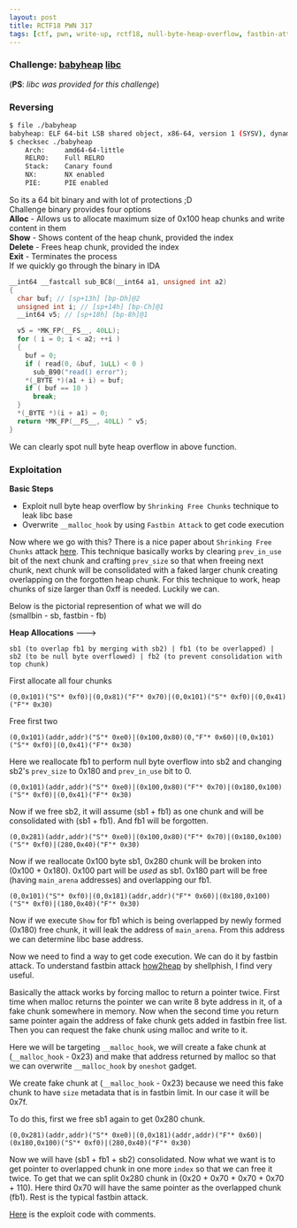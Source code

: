 ```yaml
---
layout: post
title: RCTF18 PWN 317
tags: [ctf, pwn, write-up, rctf18, null-byte-heap-overflow, fastbin-attack]
---
```


### Challenge: [babyheap](../ctfs/rctf18/pwn/babyheap/babyheap) [libc](../ctfs/rctf18/pwn/babyheap/libc.so.6)
(**PS**: *libc was provided for this challenge*)

### Reversing
```bash
$ file ./babyheap
babyheap: ELF 64-bit LSB shared object, x86-64, version 1 (SYSV), dynamically linked, interpreter /lib64/ld-linux-x86-64.so.2, for GNU/Linux 2.6.32, BuildID[sha1]=220fd4e3e91c4ef2413cc0a4c222a0548602662e, stripped
$ checksec ./babyheap
    Arch:     amd64-64-little
    RELRO:    Full RELRO
    Stack:    Canary found
    NX:       NX enabled
    PIE:      PIE enabled
```
So its a 64 bit binary and with lot of protections ;D  
Challenge binary provides four options  
**Alloc** - Allows us to allocate maximum size of 0x100 heap chunks and write content in them  
**Show** - Shows content of the heap chunk, provided the index  
**Delete** - Frees heap chunk, provided the index  
**Exit** - Terminates the process  
If we quickly go through the binary in IDA  
```c
__int64 __fastcall sub_BC8(__int64 a1, unsigned int a2)
{
  char buf; // [sp+13h] [bp-Dh]@2
  unsigned int i; // [sp+14h] [bp-Ch]@1
  __int64 v5; // [sp+18h] [bp-8h]@1

  v5 = *MK_FP(__FS__, 40LL);
  for ( i = 0; i < a2; ++i )
  {
    buf = 0;
    if ( read(0, &buf, 1uLL) < 0 )
      sub_B90("read() error");
    *(_BYTE *)(a1 + i) = buf;
    if ( buf == 10 )
      break;
  }
  *(_BYTE *)(i + a1) = 0;
  return *MK_FP(__FS__, 40LL) ^ v5;
}
```
We can clearly spot null byte heap overflow in above function.  

### Exploitation
**Basic Steps**
- Exploit null byte heap overflow by `Shrinking Free Chunks` technique to leak libc base
- Overwrite `__malloc_hook` by using `Fastbin Attack` to get code execution

Now where we go with this? There is a nice paper about `Shrinking Free Chunks` attack [here](https://info.contextis.com/acton/attachment/24535/f-02c8/1/-/-/-/-/Glibc%20Adventures%3A%20The%20forgotten%20chunks.pdf).  This technique basically works by clearing `prev_in_use` bit of the next chunk and crafting `prev_size` so that when freeing next chunk, next chunk will be consolidated with a faked larger chunk creating overlapping on the forgotten heap chunk. For this technique to work, heap chunks of size larger than 0xff is needed. Luckily we can.  

Below is the pictorial represention of what we will do  
(smallbin - sb, fastbin - fb)  

**Heap Allocations** --->  
```
sb1 (to overlap fb1 by merging with sb2) | fb1 (to be overlapped) | sb2 (to be null byte overflowed) | fb2 (to prevent consolidation with top chunk)
```
First allocate all four chunks  
```
(0,0x101)("S"* 0xf0)|(0,0x81)("F"* 0x70)|(0,0x101)("S"* 0xf0)|(0,0x41)("F"* 0x30)
```
Free first two  
```
(0,0x101)(addr,addr)("S"* 0xe0)|(0x100,0x80)(0,"F"* 0x60)|(0,0x101)("S"* 0xf0)|(0,0x41)("F"* 0x30)
```
Here we reallocate fb1 to perform null byte overflow into sb2 and changing sb2's `prev_size` to 0x180 and `prev_in_use` bit to 0.  
```
(0,0x101)(addr,addr)("S"* 0xe0)|(0x100,0x80)("F"* 0x70)|(0x180,0x100)("S"* 0xf0)|(0,0x41)("F"* 0x30)
```
Now if we free sb2, it will assume (sb1 + fb1) as one chunk and will be consolidated with (sb1 + fb1). And fb1 will be forgotten.  
```
(0,0x281)(addr,addr)("S"* 0xe0)|(0x100,0x80)("F"* 0x70)|(0x180,0x100)("S"* 0xf0)|(280,0x40)("F"* 0x30)
```
Now if we reallocate 0x100 byte sb1, 0x280 chunk will be broken into (0x100 + 0x180). 0x100 part will be *used* as sb1. 0x180 part will be free (having `main_arena` addresses) and overlapping our fb1.  
```
(0,0x101)("S"* 0xf0)|(0,0x181)(addr,addr)("F"* 0x60)|(0x180,0x100)("S"* 0xf0)|(180,0x40)("F"* 0x30)
```
 Now if we execute `Show` for fb1 which is being overlapped by newly formed (0x180) free chunk, it will leak the address of `main_arena`. From this address we can determine libc base address.  

 Now we need to find a way to get code execution. We can do it by fastbin attack. To understand fastbin attack [how2heap](https://github.com/shellphish/how2heap/blob/master/fastbin_dup_into_stack.c) by shellphish, I find very useful.  

 Basically the attack works by forcing malloc to return a pointer twice. First time when malloc returns the pointer we can write 8 byte address in it, of a fake chunk somewhere in memory. Now when the second time you return same pointer again the address of fake chunk gets added in fastbin free list. Then you can request the fake chunk using malloc and write to it.  

 Here we will be targeting `__malloc_hook`, we will create a fake chunk at (`__malloc_hook` - 0x23) and make that address returned by malloc so that we can overwrite `__malloc_hook` by `oneshot` gadget.  

 We create fake chunk at (`__malloc_hook` - 0x23) because we need this fake chunk to have `size` metadata that is in fastbin limit. In our case it will be 0x7f.  

 To do this, first we free sb1 again to get 0x280 chunk.  
 ```
 (0,0x281)(addr,addr)("S"* 0xe0)|(0,0x181)(addr,addr)("F"* 0x60)|(0x180,0x100)("S"* 0xf0)|(280,0x40)("F"* 0x30)
 ```
Now we will have (sb1 + fb1 + sb2) consolidated. Now what we want is to get pointer to overlapped chunk in one more `index` so that we can free it twice. To get that we can split 0x280 chunk in (0x20 + 0x70 + 0x70 + 0x70 + 110). Here third 0x70 will have the same pointer as the overlapped chunk (fb1). Rest is the typical fastbin attack.  

[Here](../ctfs/rctf18/pwn/babyheap/sploit.py) is the exploit code with comments.  
